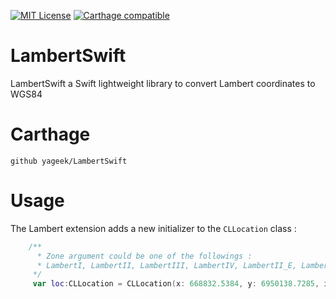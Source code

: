 [![MIT License](http://img.shields.io/badge/license-MIT-blue.svg?style=flat)](LICENSE.md)
[![Carthage compatible](https://img.shields.io/badge/Carthage-compatible-4BC51D.svg?style=flat)](https://github.com/Carthage/Carthage)

# LambertSwift

LambertSwift a Swift lightweight library to convert Lambert coordinates to WGS84

# Carthage
```
github yageek/LambertSwift
```

# Usage

The Lambert extension adds a new initializer to the `CLLocation` class :

```swift
	/**
	  * Zone argument could be one of the followings : 
	  * LambertI, LambertII, LambertIII, LambertIV, LambertII_E, Lambert93
	 */
	 var loc:CLLocation = CLLocation(x: 668832.5384, y: 6950138.7285, inZone: .Lambert93)
```


